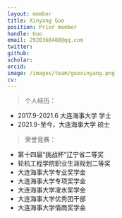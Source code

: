 ```yaml
---
layout: member
title: Xinyang Guo
position: Prior member
handle: Guo
email: 2928368480@qq.com
twitter: 
github: 
scholar:
orcid: 
image: /images/team/guoxinyang.png
cv: 
---
```


> 个人经历：

- 2017.9-2021.6 大连海事大学 学士
- 2021.9-至今，大连海事大学 硕士

> 荣誉竞赛：

- 第十四届“挑战杯”辽宁省二等奖
- 轮机工程学院职业生涯规划二等奖
- 大连海事大学专业奖学金
- 大连海事大学专项奖学金
- 大连海事大学凌水奖学金
- 大连海事大学优秀团干部
- 大连海事大学情商奖学金

